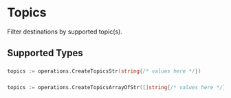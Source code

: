 # Topics

Filter destinations by supported topic(s).


## Supported Types

### 

```go
topics := operations.CreateTopicsStr(string{/* values here */})
```

### 

```go
topics := operations.CreateTopicsArrayOfStr([]string{/* values here */})
```

